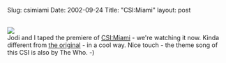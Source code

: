 Slug: csimiami
Date: 2002-09-24
Title: "CSI:Miami"
layout: post

<br /><img src="http://media.redmonk.net/images/csiMiamiCast.jpg" /><br />
Jodi and I taped the premiere of <a href="http://www.cbs.com/primetime/fall_preview_2002/shows/csi_miami/">CSI:Miami</a> - we&#39;re watching it now. Kinda different from <a href="http://www.cbs.com/primetime/csi/main.shtml">the original</a> - in a cool way. Nice touch - the theme song of this CSI is also by The Who. -)
